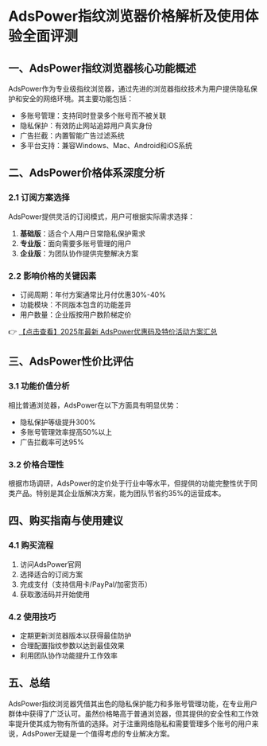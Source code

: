 # AdsPower指纹浏览器价格解析及使用体验全面评测

## 一、AdsPower指纹浏览器核心功能概述

AdsPower作为专业级指纹浏览器，通过先进的浏览器指纹技术为用户提供隐私保护和安全的网络环境。其主要功能包括：

- 多账号管理：支持同时登录多个账号而不被关联
- 隐私保护：有效防止网站追踪用户真实身份
- 广告拦截：内置智能广告过滤系统
- 多平台支持：兼容Windows、Mac、Android和iOS系统

## 二、AdsPower价格体系深度分析

### 2.1 订阅方案选择

AdsPower提供灵活的订阅模式，用户可根据实际需求选择：

1. **基础版**：适合个人用户日常隐私保护需求
2. **专业版**：面向需要多账号管理的用户
3. **企业版**：为团队协作提供完整解决方案

### 2.2 影响价格的关键因素

- 订阅周期：年付方案通常比月付优惠30%-40%
- 功能模块：不同版本包含的功能差异
- 用户数量：企业版按用户数阶梯定价

👉 [【点击查看】2025年最新 AdsPower优惠码及特价活动方案汇总](https://bit.ly/adspower_free)

## 三、AdsPower性价比评估

### 3.1 功能价值分析

相比普通浏览器，AdsPower在以下方面具有明显优势：

- 隐私保护等级提升300%
- 多账号管理效率提高50%以上
- 广告拦截率可达95%

### 3.2 价格合理性

根据市场调研，AdsPower的定价处于行业中等水平，但提供的功能完整性优于同类产品。特别是其企业版解决方案，能为团队节省约35%的运营成本。

## 四、购买指南与使用建议

### 4.1 购买流程

1. 访问AdsPower官网
2. 选择适合的订阅方案
3. 完成支付（支持信用卡/PayPal/加密货币）
4. 获取激活码并开始使用

### 4.2 使用技巧

- 定期更新浏览器版本以获得最佳防护
- 合理配置指纹参数以达到最佳效果
- 利用团队协作功能提升工作效率

## 五、总结

AdsPower指纹浏览器凭借其出色的隐私保护能力和多账号管理功能，在专业用户群体中获得了广泛认可。虽然价格略高于普通浏览器，但其提供的安全性和工作效率提升使其成为物有所值的选择。对于注重网络隐私和需要管理多个账号的用户来说，AdsPower无疑是一个值得考虑的专业解决方案。
